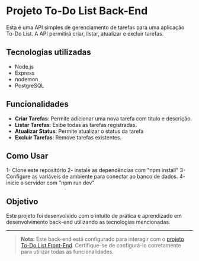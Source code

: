 # Projeto To-Do List Back-End

Esta é uma API simples de gerenciamento de tarefas para uma aplicação To-Do List.
A API permitirá criar, listar, atualizar e excluir tarefas.

## Tecnologias utilizadas

- Node.js
- Express
- nodemon
- PostgreSQL

## Funcionalidades

- **Criar Tarefas**: Permite adicionar uma nova tarefa com título e descrição.
- **Listar Tarefas**: Exibe todas as tarefas registradas.
- **Atualizar Status**: Permite atualizar o status da tarefa
- **Excluir Tarefas**: Remove tarefas existentes.

## Como Usar

1- Clone este repositório
2- instale as dependências com "npm install"
3- Configure as variáveis de ambiente para conectar ao banco de dados.
4- inicie o servidor com "npm run dev"

## Objetivo

Este projeto foi desenvolvido com o intuito de prática e aprendizado em desenvolvimento back-end utilizando as tecnologias mencionadas.

---

> **Nota:** Este back-end está configurado para interagir com o [projeto To-Do List Front-End](https://github.com/GuilhermeBDias/To-Do-List-Front-End). Certifique-se de configurá-lo corretamente para utilizar todas as funcionalidades.